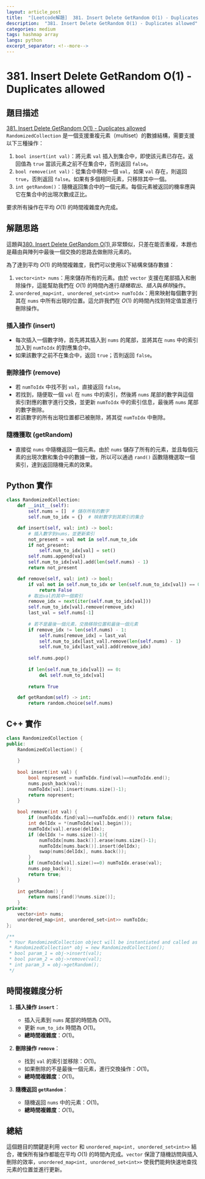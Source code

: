 ```yaml
---
layout: article_post
title:  "[Leetcode解題]  381. Insert Delete GetRandom O(1) - Duplicates allowed"
description:  "381. Insert Delete GetRandom O(1) - Duplicates allowed"
categories: medium
tags: hashmap array
langs: python
excerpt_separator: <!--more-->
---
```


# 381. Insert Delete GetRandom O(1) - Duplicates allowed

## 題目描述
[381. Insert Delete GetRandom O(1) - Duplicates allowed](https://leetcode.com/problems/insert-delete-getrandom-o1-duplicates-allowed/)
`RandomizedCollection` 是一個支援重複元素（multiset）的數據結構，需要支援以下三種操作：

1. `bool insert(int val)`：將元素 `val` 插入到集合中，即使該元素已存在。返回值為 `true` 當該元素之前不在集合中，否則返回 `false`。
2. `bool remove(int val)`：從集合中移除一個 `val`，如果 `val` 存在，則返回 `true`，否則返回 `false`。如果有多個相同元素，只移除其中一個。
3. `int getRandom()`：隨機返回集合中的一個元素。每個元素被返回的機率應與它在集合中的出現次數成正比。

要求所有操作在平均 $O(1)$ 的時間複雜度內完成。
 <!--more-->
## 解題思路

這題與[380. Insert Delete GetRandom O(1) ](https://www.catxcoder.com/medium/2024/09/06/380-Insert-Delete-GetRandom-O(1).html)非常類似，只差在能否重複，本題也是藉由與陣列中最後一個交換的思路去做刪除元素的。

為了達到平均 $O(1)$ 的時間複雜度，我們可以使用以下結構來儲存數據：

1. `vector<int> nums`：用來儲存所有的元素。由於 `vector` 支援在尾部插入和刪除操作，這能幫助我們在 $O(1)$ 的時間內進行*隨機取出*、*插入*與*移除*操作。
2. `unordered_map<int, unordered_set<int>> numToIdx`：用來映射每個數字到其在 `nums` 中所有出現的位置。這允許我們在 $O(1)$ 的時間內找到特定值並進行刪除操作。

### 插入操作 (insert)
- 每次插入一個數字時，首先將其插入到 `nums` 的尾部，並將其在 `nums` 中的索引加入到 `numToIdx` 的對應集合中。
- 如果該數字之前不在集合中，返回 `true`；否則返回 `false`。

### 刪除操作 (remove)
- 若 `numToIdx` 中找不到 `val`，直接返回 `false`。
- 若找到，隨便取一個 `val` 在 `nums` 中的索引，然後將 `nums` 尾部的數字與這個索引對應的數字進行交換，並更新 `numToIdx` 中的索引信息，最後將 `nums` 尾部的數字刪除。
- 若該數字的所有出現位置都已被刪除，將其從 `numToIdx` 中刪除。

### 隨機獲取 (getRandom)
- 直接從 `nums` 中隨機返回一個元素。由於 `nums` 儲存了所有的元素，並且每個元素的出現次數和集合中的數據一致，所以可以通過 `rand()` 函數隨機選取一個索引，達到返回隨機元素的效果。

## Python 實作

```python
class RandomizedCollection:
    def __init__(self):
        self.nums = []  # 儲存所有的數字
        self.num_to_idx = {}  # 映射數字到其索引的集合

    def insert(self, val: int) -> bool:
        # 插入數字到nums，並更新索引
        not_present = val not in self.num_to_idx
        if not_present:
            self.num_to_idx[val] = set()
        self.nums.append(val)
        self.num_to_idx[val].add(len(self.nums) - 1)
        return not_present

    def remove(self, val: int) -> bool:
        if val not in self.num_to_idx or len(self.num_to_idx[val]) == 0:
            return False
        # 取出val的其中一個索引
        remove_idx = next(iter(self.num_to_idx[val]))
        self.num_to_idx[val].remove(remove_idx)
        last_val = self.nums[-1]
        
        # 若不是最後一個元素，交換移除位置和最後一個元素
        if remove_idx != len(self.nums) - 1:
            self.nums[remove_idx] = last_val
            self.num_to_idx[last_val].remove(len(self.nums) - 1)
            self.num_to_idx[last_val].add(remove_idx)
        
        self.nums.pop()
        
        if len(self.num_to_idx[val]) == 0:
            del self.num_to_idx[val]
        
        return True

    def getRandom(self) -> int:
        return random.choice(self.nums)
```

## C++ 實作
```cpp
class RandomizedCollection {
public:
    RandomizedCollection() {
        
    }
    
    bool insert(int val) {
        bool nopresent = numToIdx.find(val)==numToIdx.end();
        nums.push_back(val);
        numToIdx[val].insert(nums.size()-1);
        return nopresent;
    }
    
    bool remove(int val) {
        if (numToIdx.find(val)==numToIdx.end()) return false;
        int delIdx = *(numToIdx[val].begin());
        numToIdx[val].erase(delIdx);
        if (delIdx != nums.size()-1){
            numToIdx[nums.back()].erase(nums.size()-1);
            numToIdx[nums.back()].insert(delIdx);
            swap(nums[delIdx], nums.back());
        }
        if (numToIdx[val].size()==0) numToIdx.erase(val);
        nums.pop_back();
        return true;
    }
    
    int getRandom() {
        return nums[rand()%nums.size()];
    }
private:
    vector<int> nums;
    unordered_map<int, unordered_set<int>> numToIdx;
};

/**
 * Your RandomizedCollection object will be instantiated and called as such:
 * RandomizedCollection* obj = new RandomizedCollection();
 * bool param_1 = obj->insert(val);
 * bool param_2 = obj->remove(val);
 * int param_3 = obj->getRandom();
 */
 ```

## 時間複雜度分析

1. **插入操作 `insert`**：
   - 插入元素到 `nums` 尾部的時間為 $O(1)$。
   - 更新 `num_to_idx` 時間為 $O(1)$。
   - **總時間複雜度**：$O(1)$。

2. **刪除操作 `remove`**：
   - 找到 `val` 的索引並移除：$O(1)$。
   - 如果刪除的不是最後一個元素，進行交換操作：$O(1)$。
   - **總時間複雜度**：$O(1)$。

3. **隨機返回 `getRandom`**：
   - 隨機返回 `nums` 中的元素：$O(1)$。
   - **總時間複雜度**：$O(1)$。

## 總結

這個題目的關鍵是利用 `vector` 和 `unordered_map<int, unordered_set<int>>` 結合，確保所有操作都能在平均 $O(1)$ 的時間內完成。`vector` 保證了隨機訪問與插入刪除的效率，`unordered_map<int, unordered_set<int>>` 使我們能夠快速地查找元素的位置並進行更新。